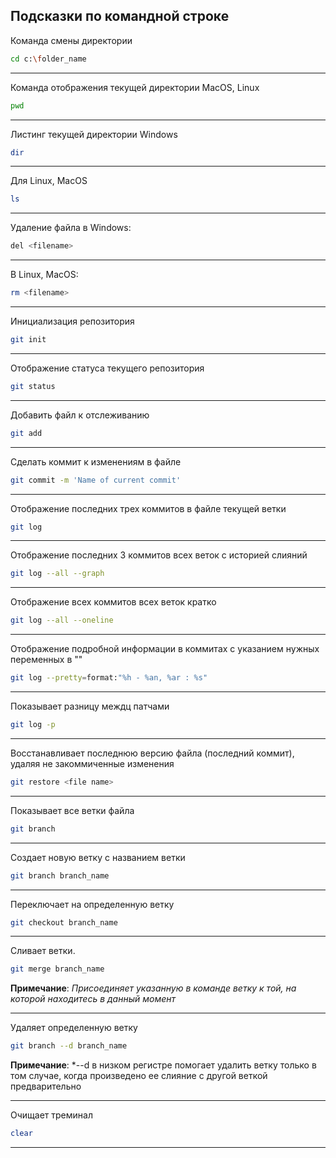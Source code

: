 ## Подсказки по командной строке

Команда смены директории
```sh
cd c:\folder_name
```
___
Команда отображения текущей директории MacOS, Linux

```sh
pwd
```
___
Листинг текущей директории Windows
```sh
dir
```
___
Для Linux, MacOS
```sh
ls
```
___
Удаление файла в Windows:
```sh
del <filename>
```
___
В Linux, MacOS:
```sh
rm <filename>
```
___
Инициализация репозитория
```sh
git init
```
___
Отображение статуса текущего репозитория
```sh
git status
```
___
Добавить файл к отслеживанию
```sh
git add
```
___
Сделать коммит к изменениям в файле
```sh
git commit -m 'Name of current commit'
```
___
Отображение последних трех коммитов в файле текущей ветки
```sh
git log
```
___
Отображение последних 3 коммитов всех веток c историей слияний
```sh
git log --all --graph
```
___
Отображение всех коммитов всех веток кратко
```sh
git log --all --oneline
```
___
Отображение подробной информации в коммитах с указанием нужных переменных в ""
```sh
git log --pretty=format:"%h - %an, %ar : %s"
```
___
Показывает разницу междц патчами
```sh
git log -p
```
___
Восстанавливает последнюю версию файла (последний коммит), удаляя не закоммиченные изменения
```sh
git restore <file name>
```
___
Показывает все ветки файла
```sh
git branch
```
___
Создает новую ветку с названием ветки
```sh
git branch branch_name
```
___
Переключает на определенную ветку
```sh
git checkout branch_name
```
___
Сливает ветки. 
```sh
git merge branch_name
```

__Примечание__: *Присоединяет указанную в команде ветку к той, на которой находитесь в данный момент*

***

Удаляет определенную ветку
```sh
git branch --d branch_name
```

__Примечание__: *--d в низком регистре помогает удалить ветку только в том случае, когда произведено ее слияние с другой веткой предварительно

___

Очищает треминал
```sh
clear
```
___